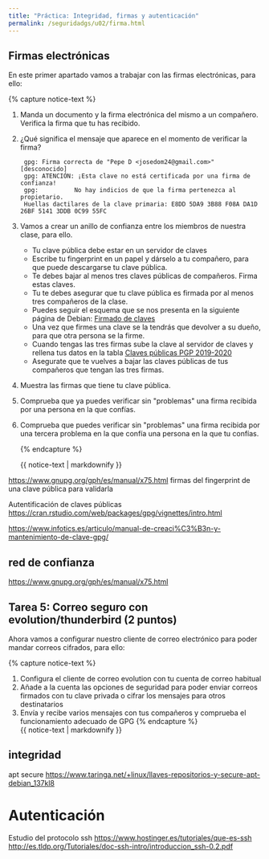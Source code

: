 ```yaml
---
title: "Práctica: Integridad, firmas y autenticación"
permalink: /seguridadgs/u02/firma.html
---
```



## Firmas electrónicas

En este primer apartado vamos a trabajar con las firmas electrónicas, para ello:

{% capture notice-text %}

1. Manda un documento y la firma electrónica del mismo a un compañero. Verifica la firma que tu has recibido.
2. ¿Qué significa el mensaje que aparece en el momento de verificar la firma?

        gpg: Firma correcta de "Pepe D <josedom24@gmail.com>" [desconocido]
        gpg: ATENCIÓN: ¡Esta clave no está certificada por una firma de confianza!
        gpg:          No hay indicios de que la firma pertenezca al propietario.
        Huellas dactilares de la clave primaria: E8DD 5DA9 3B88 F08A DA1D  26BF 5141 3DDB 0C99 55FC

3. Vamos a crear un anillo de confianza entre los miembros de nuestra clase, para ello.

    * Tu clave pública debe estar en un servidor de claves
    * Escribe tu fingerprint en un papel y dárselo a tu compañero, para que puede descargarse tu clave pública.
    * Te debes bajar al menos tres claves públicas de compañeros. Firma estas claves.
    * Tu te debes asegurar que tu clave pública es firmada por al menos tres compañeros de la clase.
    * Puedes seguir el esquema que se nos presenta en la siguiente página de Debian:  [Firmado de claves](https://www.debian.org/events/keysigning.es.html)
    * Una vez que firmes una clave se la tendrás que devolver a su dueño, para que otra persona se la firme.
    * Cuando tengas las tres firmas sube la clave al servidor de claves y rellena tus datos en la tabla [Claves públicas PGP 2019-2020](https://dit.gonzalonazareno.org/redmine/projects/asir2/wiki/Claves_p%C3%BAblicas_PGP_2019-2020)
    * Asegurate que te vuelves a bajar las claves públicas de tus compañeros que tengan las tres firmas.

4. Muestra las firmas que tiene tu clave pública.
5. Comprueba que ya puedes verificar sin "problemas" una firma recibida por una persona en la que confías.
6. Comprueba que puedes verificar sin "problemas" una firma recibida por una tercera problema en la que confía una persona en la que tu confías.
        
    {% endcapture %}<div class="notice--info">{{ notice-text | markdownify }}</div>

https://www.gnupg.org/gph/es/manual/x75.html firmas del fingerprint de una clave pública para validarla

Autentificación de claves públicas https://cran.rstudio.com/web/packages/gpg/vignettes/intro.html

https://www.infotics.es/articulo/manual-de-creaci%C3%B3n-y-mantenimiento-de-clave-gpg/

## red de confianza

https://www.gnupg.org/gph/es/manual/x75.html

## Tarea 5: Correo seguro con evolution/thunderbird (2 puntos)

Ahora vamos a configurar nuestro cliente de correo electrónico para poder mandar correos cifrados, para ello:

{% capture notice-text %}
1. Configura el cliente de correo evolution con tu cuenta de correo habitual
2. Añade a la cuenta las opciones de seguridad para poder enviar correos firmados con tu clave privada o cifrar los mensajes para otros destinatarios
3. Envía y recibe varios mensajes con tus compañeros y comprueba el funcionamiento adecuado de GPG
{% endcapture %}<div class="notice--info">{{ notice-text | markdownify }}</div>

## integridad

apt secure
https://www.taringa.net/+linux/llaves-repositorios-y-secure-apt-debian_137kl8

# Autenticación

Estudio del protocolo ssh
https://www.hostinger.es/tutoriales/que-es-ssh
http://es.tldp.org/Tutoriales/doc-ssh-intro/introduccion_ssh-0.2.pdf